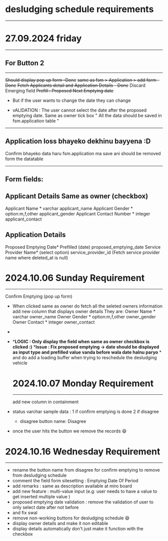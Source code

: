 # desludging schedule requirements

---



# 27.09.2024 friday

---



## For Button 2

---



~~Should display pop up form -Done~~
~~same as fsm > Application > add form - Done~~
~~Fetch Applicants detail and Application Details - Done~~
Discard Emerging field
~~Prefill : Proposed Next Emptying date~~

- But if the user wants to change the date they can change

+ vALIDATION :  The user cannot select the date after the proposed emptying date.
  Same as owner tick box
  " All the data should be saved in fsm.application table "

---

Application loss bhayeko dekhinu bayyena :D
-------------------------------------------

Confirm bhayeko data haru fsm.application ma save ani should be removed form the datatable

---

Form fields:
------------

Applicant Details                               Same as owner (checkbox)
------------------------------------------------------------------------

Applicant Name *                   varchar                     applicant_name
Applicant Gender *                 option:m,f,other       applicant_gender
Applicant Contact Number *   integer                     applicant_contact

Application Details
-------------------

Proposed Emptying Date*    Prefilled (date)          proposed_emptying_date
Service Provider Name*      (select option)          service_provider_id
(Fetch service provider name where deleted_at is null)

# 2024.10.06 Sunday Requirement

---

Confirm Emptying (pop up form)

- When clicked same as owner do fetch all the seleted owners information
  add new column that displays owner details
  They are:
  Owner Name *             varchar                     owner_name
  Owner Gender *           option:m,f,other      owner_gender
  Owner Contact *           integer                    owner_contact
- 
- ***LOGIC : Only display the field when same as owner checkbox is clicked :)**
  ***Issue : Fix proposed emptying -> date should be displayed as input type and prefilled value vanda before wala date halnu paryo** *
  and do add a loading buffer when trying to reschedule the desludging vehicle

  # 2024.10.07 Monday Requirement

  ---

  add new column in containment
- status varchar
  sample data : 1 if confirm emptying is done
  2 if disagree

  - disagree button name: Disagree
- once the user hits the button we remove the records 😄


# 2024.10.16 Wednesday Requirement

---



- rename the button name from disagree for confirm emptying to remove from desludging schedule
- comment the field form sitesetting : Emptying Date Of Period
- add remarks : same as description available at miro board
- add new feature : multi-value input
  (e.g: user needs to have  a value to get inserted multiple value )
- proposed emptying date validation : remove the validation of user to only select date after not before
- and fix swal
- remove non-working buttons for desludging schedule 😄
- display owner details and make it non editable
- display details automatically don't just make it function with the checkbox
